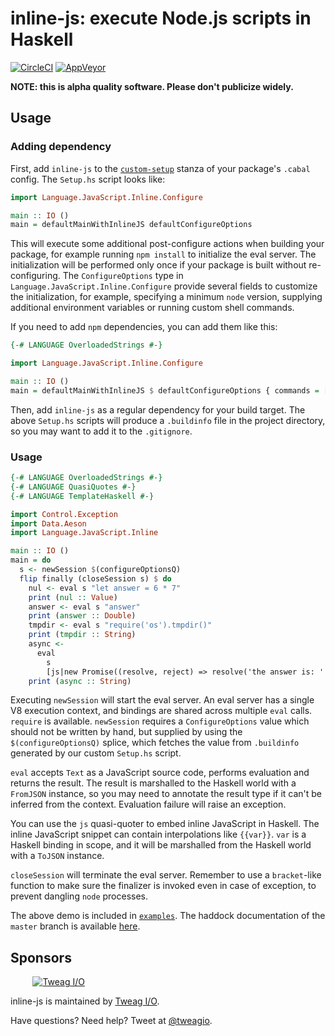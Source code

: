# inline-js: execute Node.js scripts in Haskell

[![CircleCI](https://circleci.com/gh/tweag/inline-js/tree/master.svg?style=shield)](https://circleci.com/gh/tweag/inline-js/tree/master)
[![AppVeyor](https://ci.appveyor.com/api/projects/status/github/tweag/inline-js?branch=master&svg=true)](https://ci.appveyor.com/project/tweag/inline-js?branch=master)

**NOTE: this is alpha quality software. Please don't publicize widely.**

## Usage

### Adding dependency

First, add `inline-js` to the [`custom-setup`](https://cabal.readthedocs.io/en/latest/developing-packages.html#custom-setup-scripts) stanza of your package's `.cabal` config. The `Setup.hs` script looks like:

```haskell
import Language.JavaScript.Inline.Configure

main :: IO ()
main = defaultMainWithInlineJS defaultConfigureOptions
```

This will execute some additional post-configure actions when building your package, for example running `npm install` to initialize the eval server. The initialization will be performed only once if your package is built without re-configuring. The `ConfigureOptions` type in `Language.JavaScript.Inline.Configure` provide several fields to customize the initialization, for example, specifying a minimum `node` version, supplying additional environment variables or running custom shell commands.

If you need to add `npm` dependencies, you can add them like this:

```haskell
{-# LANGUAGE OverloadedStrings #-}

import Language.JavaScript.Inline.Configure

main :: IO ()
main = defaultMainWithInlineJS $ defaultConfigureOptions { commands = ["npm install left-pad"] }
```

Then, add `inline-js` as a regular dependency for your build target. The above `Setup.hs` scripts will produce a `.buildinfo` file in the project directory, so you may want to add it to the `.gitignore`.

### Usage

```haskell
{-# LANGUAGE OverloadedStrings #-}
{-# LANGUAGE QuasiQuotes #-}
{-# LANGUAGE TemplateHaskell #-}

import Control.Exception
import Data.Aeson
import Language.JavaScript.Inline

main :: IO ()
main = do
  s <- newSession $(configureOptionsQ)
  flip finally (closeSession s) $ do
    nul <- eval s "let answer = 6 * 7"
    print (nul :: Value)
    answer <- eval s "answer"
    print (answer :: Double)
    tmpdir <- eval s "require('os').tmpdir()"
    print (tmpdir :: String)
    async <-
      eval
        s
        [js|new Promise((resolve, reject) => resolve('the answer is: ' + {{answer}}))|]
    print (async :: String)
```

Executing `newSession` will start the eval server. An eval server has a single V8 execution context, and bindings are shared across multiple `eval` calls. `require` is available. `newSession` requires a `ConfigureOptions` value which should not be written by hand, but supplied by using the `$(configureOptionsQ)` splice, which fetches the value from `.buildinfo` generated by our custom `Setup.hs` script.

`eval` accepts `Text` as a JavaScript source code, performs evaluation and returns the result. The result is marshalled to the Haskell world with a `FromJSON` instance, so you may need to annotate the result type if it can't be inferred from the context. Evaluation failure will raise an exception.

You can use the `js` quasi-quoter to embed inline JavaScript in Haskell. The inline JavaScript snippet can contain interpolations like `{{var}}`. `var` is a Haskell binding in scope, and it will be marshalled from the Haskell world with a `ToJSON` instance.

`closeSession` will terminate the eval server. Remember to use a `bracket`-like function to make sure the finalizer is invoked even in case of exception, to prevent dangling `node` processes.

The above demo is included in [`examples`](examples). The haddock documentation of the `master` branch is available [here](https://tweag.github.io/inline-js).

## Sponsors

&nbsp;&nbsp;&nbsp;&nbsp;&nbsp;&nbsp;&nbsp;&nbsp;
[![Tweag I/O](https://www.tweag.io/img/tweag-small.png)](https://www.tweag.io)

inline-js is maintained by [Tweag I/O](https://tweag.io/).

Have questions? Need help? Tweet at
[@tweagio](https://twitter.com/tweagio).
